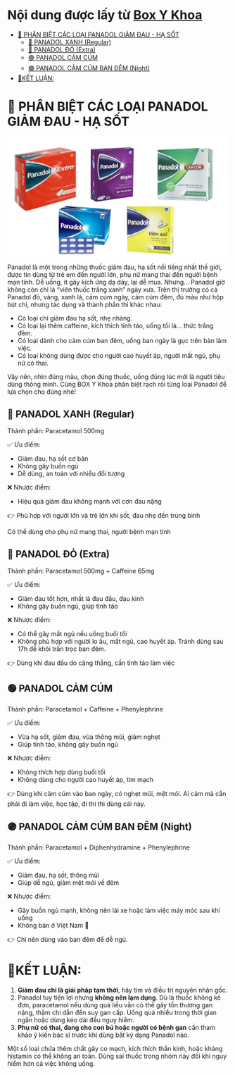 <!-- omit in toc -->
# Nội dung được lấy từ [Box Y Khoa](https://www.facebook.com/BOXYkhoa)

- [📝 PHÂN BIỆT CÁC LOẠI PANADOL GIẢM ĐAU - HẠ SỐT](#-phân-biệt-các-loại-panadol-giảm-đau---hạ-sốt)
  - [🔵 PANADOL XANH (Regular)](#-panadol-xanh-regular)
  - [🔴 PANADOL ĐỎ (Extra)](#-panadol-đỏ-extra)
  - [🟢 PANADOL CẢM CÚM](#-panadol-cảm-cúm)
  - [🟣 PANADOL CẢM CÚM BAN ĐÊM (Night)](#-panadol-cảm-cúm-ban-đêm-night)
- [📕KẾT LUẬN:](#kết-luận)

# 📝 PHÂN BIỆT CÁC LOẠI PANADOL GIẢM ĐAU - HẠ SỐT
![Panadol Image](./assert/images/panadol_image.png)
Panadol là một trong những thuốc giảm đau, hạ sốt nổi tiếng nhất thế giới, được tin dùng từ trẻ em đến người lớn, phụ nữ mang thai đến người bệnh mạn tính. Dễ uống, ít gây kích ứng dạ dày, lại dễ mua. 
Nhưng… Panadol giờ không còn chỉ là “viên thuốc trắng xanh” ngày xưa. Trên thị trường có cả Panadol đỏ, vàng, xanh lá, cảm cúm ngày, cảm cúm đêm, đủ màu như hộp bút chì, nhưng tác dụng và thành phần thì khác nhau:
- Có loại chỉ giảm đau hạ sốt, nhẹ nhàng.
- Có loại lại thêm caffeine, kích thích tỉnh táo, uống tối là… thức trắng đêm.
- Có loại dành cho cảm cúm ban đêm, uống ban ngày là gục trên bàn làm việc.
- Có loại không dùng được cho người cao huyết áp, người mất ngủ, phụ nữ có thai.

Vậy nên, nhìn đúng màu, chọn đúng thuốc, uống đúng lúc mới là người tiêu dùng thông minh. Cùng BOX Y Khoa phân biệt rạch ròi từng loại Panadol để lựa chọn cho đúng nhé!

## 🔵 PANADOL XANH (Regular)
Thành phần: Paracetamol 500mg

✅ Ưu điểm:
- Giảm đau, hạ sốt cơ bản
- Không gây buồn ngủ
- Dễ dùng, an toàn với nhiều đối tượng

❌ Nhược điểm:
- Hiệu quả giảm đau không mạnh với cơn đau nặng

👉 Phù hợp với người lớn và trẻ lớn khi sốt, đau nhẹ đến trung bình

Có thể dùng cho phụ nữ mang thai, người bệnh mạn tính

## 🔴 PANADOL ĐỎ (Extra)
Thành phần: Paracetamol 500mg + Caffeine 65mg

✅ Ưu điểm:

- Giảm đau tốt hơn, nhất là đau đầu, đau kinh
- Không gây buồn ngủ, giúp tỉnh táo

❌ Nhược điểm:
- Có thể gây mất ngủ nếu uống buổi tối
- Không phù hợp với người lo âu, mất ngủ, cao huyết áp. Tránh dùng sau 17h để khỏi trằn trọc ban đêm.

👉 Dùng khi đau đầu do căng thẳng, cần tỉnh táo làm việc

## 🟢 PANADOL CẢM CÚM
Thành phần: Paracetamol + Caffeine + Phenylephrine

✅ Ưu điểm:
- Vừa hạ sốt, giảm đau, vừa thông mũi, giảm nghẹt
- Giúp tỉnh táo, không gây buồn ngủ

❌ Nhược điểm:
- Không thích hợp dùng buổi tối
- Không dùng cho người cao huyết áp, tim mạch

👉 Dùng khi cảm cúm vào ban ngày, có nghẹt mũi, mệt mỏi. Ai cảm mà cần phải đi làm việc, học tập, đi thi thì dùng cái này.

## 🟣 PANADOL CẢM CÚM BAN ĐÊM (Night)
Thành phần: Paracetamol + Diphenhydramine + Phenylephrine

✅ Ưu điểm:
- Giảm đau, hạ sốt, thông mũi
- Giúp dễ ngủ, giảm mệt mỏi về đêm

❌ Nhược điểm:
- Gây buồn ngủ mạnh, không nên lái xe hoặc làm việc máy móc sau khi uống
- Không bán ở Việt Nam 🙂 

👉 Chỉ nên dùng vào ban đêm để dễ ngủ.

# 📕KẾT LUẬN:
1. **Giảm đau chỉ là giải pháp tạm thời**, hãy tìm và điều trị nguyên nhân gốc. 
2. Panadol tuy tiện lợi nhưng **không nên lạm dụng**. Dù là thuốc không kê đơn, paracetamol nếu dùng quá liều vẫn có thể gây tổn thương gan nặng, thậm chí dẫn đến suy gan cấp. Uống quá nhiều trong thời gian ngắn hoặc dùng kéo dài đều nguy hiểm.
3. **Phụ nữ có thai, đang cho con bú hoặc người có bệnh gan** cần tham khảo ý kiến bác sĩ trước khi dùng bất kỳ dạng Panadol nào. 

Một số loại chứa thêm chất gây co mạch, kích thích thần kinh, hoặc kháng histamin có thể không an toàn. Dùng sai thuốc trong nhóm này đôi khi nguy hiểm hơn cả việc không uống.